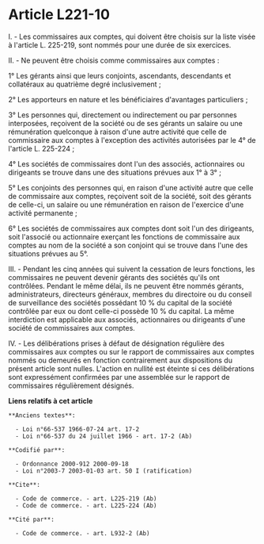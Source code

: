 # Article L221-10

I. - Les commissaires aux comptes, qui doivent être choisis sur la liste visée à l'article L. 225-219, sont nommés pour une
durée de six exercices.

II. - Ne peuvent être choisis comme commissaires aux comptes :

1° Les gérants ainsi que leurs conjoints, ascendants, descendants et collatéraux au quatrième degré inclusivement ;

2° Les apporteurs en nature et les bénéficiaires d'avantages particuliers ;

3° Les personnes qui, directement ou indirectement ou par personnes interposées, reçoivent de la société ou de ses gérants un
salaire ou une rémunération quelconque à raison d'une autre activité que celle de commissaire aux comptes à l'exception des
activités autorisées par le 4° de l'article L. 225-224 ;

4° Les sociétés de commissaires dont l'un des associés, actionnaires ou dirigeants se trouve dans une des situations prévues
aux 1° à 3°  ;

5° Les conjoints des personnes qui, en raison d'une activité autre que celle de commissaire aux comptes, reçoivent soit de la
société, soit des gérants de celle-ci, un salaire ou une rémunération en raison de l'exercice d'une activité permanente ;

6° Les sociétés de commissaires aux comptes dont soit l'un des dirigeants, soit l'associé ou actionnaire exerçant les
fonctions de commissaire aux comptes au nom de la société a son conjoint qui se trouve dans l'une des situations prévues au
5°.

III. - Pendant les cinq années qui suivent la cessation de leurs fonctions, les commissaires ne peuvent devenir gérants des
sociétés qu'ils ont contrôlées. Pendant le même délai, ils ne peuvent être nommés gérants, administrateurs, directeurs
généraux, membres du directoire ou du conseil de surveillance des sociétés possédant 10 % du capital de la société contrôlée
par eux ou dont celle-ci possède 10 % du capital. La même interdiction est applicable aux associés, actionnaires ou
dirigeants d'une société de commissaires aux comptes.

IV. - Les délibérations prises à défaut de désignation régulière des commissaires aux comptes ou sur le rapport de
commissaires aux comptes nommés ou demeurés en fonction contrairement aux dispositions du présent article sont nulles.
L'action en nullité est éteinte si ces délibérations sont expressément confirmées par une assemblée sur le rapport de
commissaires régulièrement désignés.

**Liens relatifs à cet article**

	**Anciens textes**:

	  - Loi n°66-537 1966-07-24 art. 17-2
	  - Loi n°66-537 du 24 juillet 1966 - art. 17-2 (Ab)

	**Codifié par**:

	  - Ordonnance 2000-912 2000-09-18
	  - Loi n°2003-7 2003-01-03 art. 50 I (ratification)

	**Cite**:

	  - Code de commerce. - art. L225-219 (Ab)
	  - Code de commerce. - art. L225-224 (Ab)

	**Cité par**:

	  - Code de commerce. - art. L932-2 (Ab)
